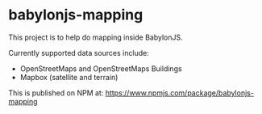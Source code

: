 # babylonjs-mapping
This project is to help do mapping inside BabylonJS. 

Currently supported data sources include:
* OpenStreetMaps and OpenStreetMaps Buildings
* Mapbox (satellite and terrain)

This is published on NPM at:
https://www.npmjs.com/package/babylonjs-mapping

